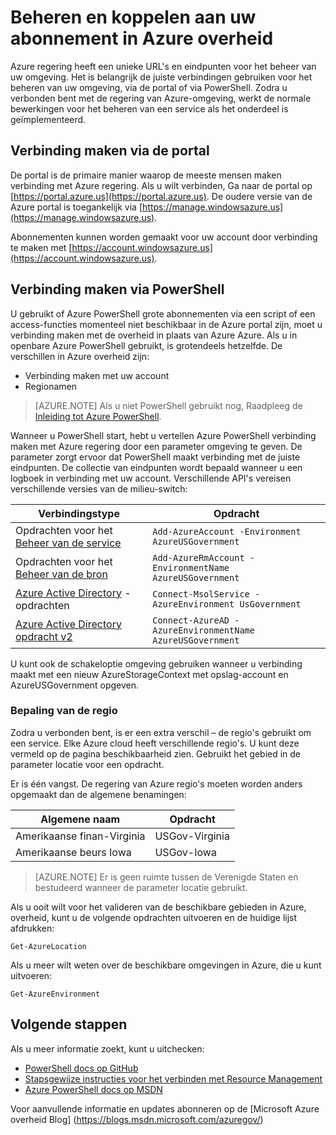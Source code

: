 <properties
    pageTitle="Azure overheidsdiensten | Microsoft Azure"
    description="Informatie over het beheren van uw abonnement in Azure overheid"
    services="Azure-Government"
    cloud="gov" 
    documentationCenter=""
    authors="zakramer"
    manager="liki"
    editor="" />

<tags
    ms.service="multiple"
    ms.devlang="na"
    ms.topic="article"
    ms.tgt_pltfrm="na"
    ms.workload="azure-government"
    ms.date="10/21/2016"
    ms.author="zakramer" />


#  <a name="managing-and-connecting-to-your-subscription-in-azure-government"></a>Beheren en koppelen aan uw abonnement in Azure overheid

Azure regering heeft een unieke URL's en eindpunten voor het beheer van uw omgeving. Het is belangrijk de juiste verbindingen gebruiken voor het beheren van uw omgeving, via de portal of via PowerShell. Zodra u verbonden bent met de regering van Azure-omgeving, werkt de normale bewerkingen voor het beheren van een service als het onderdeel is geïmplementeerd.

## <a name="connecting-via-the-portal"></a>Verbinding maken via de portal
De portal is de primaire manier waarop de meeste mensen maken verbinding met Azure regering.  Als u wilt verbinden, Ga naar de portal op [https://portal.azure.us](https://portal.azure.us).  De oudere versie van de Azure portal is toegankelijk via [https://manage.windowsazure.us](https://manage.windowsazure.us).

Abonnementen kunnen worden gemaakt voor uw account door verbinding te maken met [https://account.windowsazure.us](https://account.windowsazure.us).

## <a name="connecting-via-powershell"></a>Verbinding maken via PowerShell

U gebruikt of Azure PowerShell grote abonnementen via een script of een access-functies momenteel niet beschikbaar in de Azure portal zijn, moet u verbinding maken met de overheid in plaats van Azure Azure.  Als u in openbare Azure PowerShell gebruikt, is grotendeels hetzelfde.  De verschillen in Azure overheid zijn:

+ Verbinding maken met uw account
+ Regionamen

>[AZURE.NOTE] Als u niet PowerShell gebruikt nog, Raadpleeg de [Inleiding tot Azure PowerShell](../powershell-install-configure.md).

Wanneer u PowerShell start, hebt u vertellen Azure PowerShell verbinding maken met Azure regering door een parameter omgeving te geven.  De parameter zorgt ervoor dat PowerShell maakt verbinding met de juiste eindpunten.  De collectie van eindpunten wordt bepaald wanneer u een logboek in verbinding met uw account.  Verschillende API's vereisen verschillende versies van de milieu-switch:

Verbindingstype | Opdracht
---|----
Opdrachten voor het [Beheer van de service](https://msdn.microsoft.com/library/dn708504.aspx) | `Add-AzureAccount -Environment AzureUSGovernment`
Opdrachten voor het [Beheer van de bron](https://msdn.microsoft.com/library/mt125356.aspx) | `Add-AzureRmAccount -EnvironmentName AzureUSGovernment`
[Azure Active Directory](https://msdn.microsoft.com/library/azure/jj151815.aspx) -opdrachten | `Connect-MsolService -AzureEnvironment UsGovernment`
[Azure Active Directory opdracht v2](https://msdn.microsoft.com/library/azure/mt757189.aspx) | `Connect-AzureAD -AzureEnvironmentName AzureUSGovernment`

U kunt ook de schakeloptie omgeving gebruiken wanneer u verbinding maakt met een nieuw AzureStorageContext met opslag-account en AzureUSGovernment opgeven.

### <a name="determining-region"></a>Bepaling van de regio

Zodra u verbonden bent, is er een extra verschil – de regio's gebruikt om een service.  Elke Azure cloud heeft verschillende regio's.  U kunt deze vermeld op de pagina beschikbaarheid zien.  Gebruikt het gebied in de parameter locatie voor een opdracht.

Er is één vangst.  De regering van Azure regio's moeten worden anders opgemaakt dan de algemene benamingen:

Algemene naam | Opdracht
---|----
Amerikaanse finan-Virginia | USGov-Virginia
Amerikaanse beurs Iowa | USGov-Iowa

>[AZURE.NOTE] Er is geen ruimte tussen de Verenigde Staten en bestudeerd wanneer de parameter locatie gebruikt.

Als u ooit wilt voor het valideren van de beschikbare gebieden in Azure, overheid, kunt u de volgende opdrachten uitvoeren en de huidige lijst afdrukken:

    Get-AzureLocation

Als u meer wilt weten over de beschikbare omgevingen in Azure, die u kunt uitvoeren:

    Get-AzureEnvironment

## <a name="next-steps"></a>Volgende stappen

Als u meer informatie zoekt, kunt u uitchecken:

+ [PowerShell docs op GitHub](https://github.com/Azure/azure-powershell)
+ [Stapsgewijze instructies voor het verbinden met Resource Management](https://blogs.msdn.microsoft.com/azuregov/2015/10/08/configuring-arm-on-azure-gc/)
+ [Azure PowerShell docs op MSDN](https://msdn.microsoft.com/library/mt619274.aspx)

Voor aanvullende informatie en updates abonneren op de [Microsoft Azure overheid Blog] (https://blogs.msdn.microsoft.com/azuregov/)
